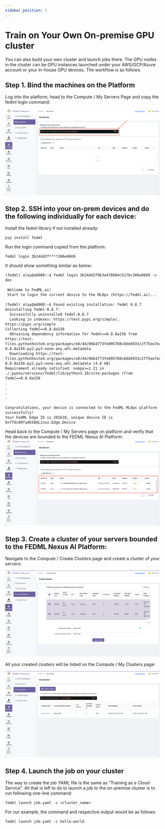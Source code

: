 ```yaml
---
sidebar_position: 1
---
```


# Train on Your Own On-premise GPU cluster

You can also build your own cluster and launch jobs there. The GPU nodes in the cluster can be GPU instances launched under your AWS/GCP/Azure account or your in-house GPU devices. The workflow is as follows.

## Step 1. Bind the machines on the Platform
Log into the platform, head to the Compute / My Servers Page and copy the fedml login command:

![ ](./static/image/train_on_your_onprem_gpu_cluster/1_bind_machines.png)

## Step 2. SSH into your on-prem devices and do the following individually for each device:

Install the fedml library if not installed already:
```
pip install fedml
```
Run the login command copied from the platform:
```
fedml login 3b24dd2f****206e8669
```
It should show something similar as below:
```
(fedml) alay@a6000:~$ fedml login 3b24dd2f9b3e478084c517bc206e8669 -v dev

 Welcome to FedML.ai!
 Start to login the current device to the MLOps (https://fedml.ai)...

(fedml) alay@a6000:~$ Found existing installation: fedml 0.8.7
Uninstalling fedml-0.8.7:
  Successfully uninstalled fedml-0.8.7
  Looking in indexes: https://test.pypi.org/simple/, https://pypi.org/simple
Collecting fedml==0.8.8a156
  Obtaining dependency information for fedml==0.8.8a156 from https://test-files.pythonhosted.org/packages/e8/44/06b4773fe095760c8dd4933c2f75ee7ea9594938038fb8293afa22028906/fedml-0.8.8a156-py2.py3-none-any.whl.metadata
  Downloading https://test-files.pythonhosted.org/packages/e8/44/06b4773fe095760c8dd4933c2f75ee7ea9594938038fb8293afa22028906/fedml-0.8.8a156-py2.py3-none-any.whl.metadata (4.8 kB)
Requirement already satisfied: numpy>=1.21 in ./.pyenv/versions/fedml/lib/python3.10/site-packages (from fedml==0.8.8a156
.
.
.
.

Congratulations, your device is connected to the FedML MLOps platform successfully!
Your FedML Edge ID is 201610, unique device ID is 0xffdc89fad658@Linux.Edge.Device
```

Head back to the Compute / My Servers page on platform and verify that the devices are bounded to the FEDML Nexus AI Platform:
![ ](./static/image/train_on_your_onprem_gpu_cluster/2_my_servers.png)


## Step 3. Create a cluster of your servers bounded to the FEDML Nexus AI Platform:
Navigate to the Compute / Create Clusters page and create a cluster of your servers:

![ ](./static/image/train_on_your_onprem_gpu_cluster/3_create_cluster.png)


All your created clusters will be listed on the Compute / My Clusters page:

![ ](./static/image/train_on_your_onprem_gpu_cluster/4_my_clusters.png)


## Step 4. Launch the job on your cluster

The way to create the job YAML file is the same as “Training as a Cloud Service”. All that is left to do to launch a job to the on-premise cluster is to run following one-line command:
```
fedml launch job.yaml -c <cluster_name>
```
For our example, the command and respective output would be as follows:
```
fedml launch job.yaml -c hello-world
```